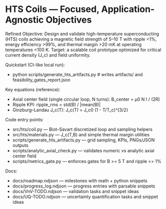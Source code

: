 # HTS Coils — Focused, Application-Agnostic Objectives

Refined Objective: Design and validate high-temperature superconducting (HTS) coils achieving a magnetic field strength of 5–10 T with ripple <1%, energy efficiency >99%, and thermal margin >20 mK at operating temperatures <100 K. Target: a scalable coil prototype optimized for critical current density (J_c) and field uniformity.

Quickstart (CI-like local run):
- python scripts/generate_hts_artifacts.py  # writes artifacts/ and feasibility_gates_report.json

Key equations (reference):
- Axial center field (single circular loop, N turns): B_center = μ0 N I / (2R)
- Ripple KPI: ripple_rms = std(B) / |mean(B)|
- Ginzburg–Landau J_c(T): J_c(T) = J_c0 (1 - T/T_c)^{3/2}

Code entry points:
- src/hts/coil.py — Biot–Savart discretized loop and sampling helpers
- src/hts/materials.py — J_c(T,B) and simple thermal margin utilities
- scripts/generate_hts_artifacts.py — grid sampling, KPIs, PNGs/JSON outputs
- scripts/analytic_axial_check.py — validates numeric vs analytic axial center field
- scripts/metrics_gate.py — enforces gates for B >= 5 T and ripple <= 1%

Docs:
- docs/roadmap.ndjson — milestones with math + python snippets
- docs/progress_log.ndjson — progress entries with parsable snippets
- docs/VnV-TODO.ndjson — validation tasks and snippet ideas
- docs/UQ-TODO.ndjson — uncertainty quantification tasks and snippet ideas
